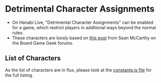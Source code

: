 # Detrimental Character Assignments

* On Hanabi Live, "Detrimental Character Assignments" can be enabled for a game, which restrict players in additional ways beyond the normal rules.
* These characters are loosly based on [this post](https://boardgamegeek.com/thread/1688194/hanabi-characters-variant) from Sean McCarthy on the Board Game Geek forums.

## List of Characters

As the list of characters are in flux, please look at the [constants.js file](https://github.com/Zamiell/hanabi-live/blob/master/public/js/constants.js#L1535) for the full listing.
